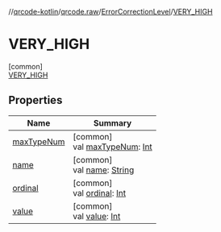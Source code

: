 //[qrcode-kotlin](../../../../index.md)/[qrcode.raw](../../index.md)/[ErrorCorrectionLevel](../index.md)/[VERY_HIGH](index.md)

# VERY_HIGH

[common]\
[VERY_HIGH](index.md)

## Properties

| Name | Summary |
|---|---|
| [maxTypeNum](../max-type-num.md) | [common]<br>val [maxTypeNum](../max-type-num.md): [Int](https://kotlinlang.org/api/latest/jvm/stdlib/kotlin-stdlib/kotlin/-int/index.html) |
| [name](../../-q-r-code-data-type/-d-e-f-a-u-l-t/index.md#-372974862%2FProperties%2F345188675) | [common]<br>val [name](../../-q-r-code-data-type/-d-e-f-a-u-l-t/index.md#-372974862%2FProperties%2F345188675): [String](https://kotlinlang.org/api/latest/jvm/stdlib/kotlin-stdlib/kotlin/-string/index.html) |
| [ordinal](../../-q-r-code-data-type/-d-e-f-a-u-l-t/index.md#-739389684%2FProperties%2F345188675) | [common]<br>val [ordinal](../../-q-r-code-data-type/-d-e-f-a-u-l-t/index.md#-739389684%2FProperties%2F345188675): [Int](https://kotlinlang.org/api/latest/jvm/stdlib/kotlin-stdlib/kotlin/-int/index.html) |
| [value](../value.md) | [common]<br>val [value](../value.md): [Int](https://kotlinlang.org/api/latest/jvm/stdlib/kotlin-stdlib/kotlin/-int/index.html) |
